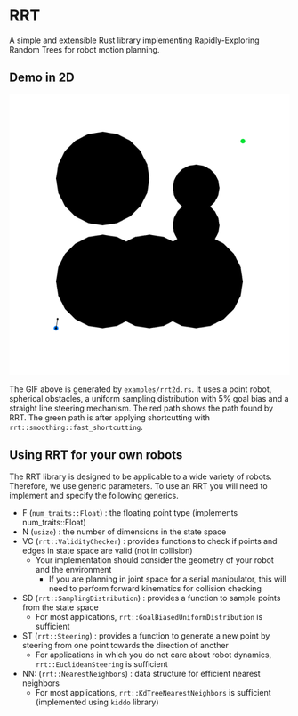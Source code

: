 # RRT

A simple and extensible Rust library implementing Rapidly-Exploring Random Trees for robot motion planning.

## Demo in 2D 
![GIF of RRT in 2D](https://raw.githubusercontent.com/Priyanshu4/rrt/refs/heads/demo-gif/examples/rrt2d_demo.gif)

The GIF above is generated by `examples/rrt2d.rs`.
It uses a point robot, spherical obstacles, a uniform sampling distribution with 5% goal bias and a straight line steering mechanism.
The red path shows the path found by RRT. The green path is after applying shortcutting with `rrt::smoothing::fast_shortcutting`.

## Using RRT for your own robots
The RRT library is designed to be applicable to a wide variety of robots. Therefore, we use generic parameters.
To use an RRT you will need to implement and specify the following generics.
- F (`num_traits::Float`) : the floating point type (implements num_traits::Float)
- N (`usize`) : the number of dimensions in the state space 
- VC (`rrt::ValidityChecker`) : provides functions to check if points and edges in state space are valid (not in collision)
    - Your implementation should consider the geometry of your robot and the environment
      - If you are planning in joint space for a serial manipulator, this will need to perform forward kinematics for collision checking
- SD (`rrt::SamplingDistribution`) : provides a function to sample points from the state space
    - For most applications, `rrt::GoalBiasedUniformDistribution` is sufficient
- ST (`rrt::Steering`) : provides a function to generate a new point by steering from one point towards the direction of another
    - For applications in which you do not care about robot dynamics, `rrt::EuclideanSteering` is sufficient
- NN: (`rrt::NearestNeighbors`) : data structure for efficient nearest neighbors
    - For most applications, `rrt::KdTreeNearestNeighbors` is sufficient (implemented using `kiddo` library)

